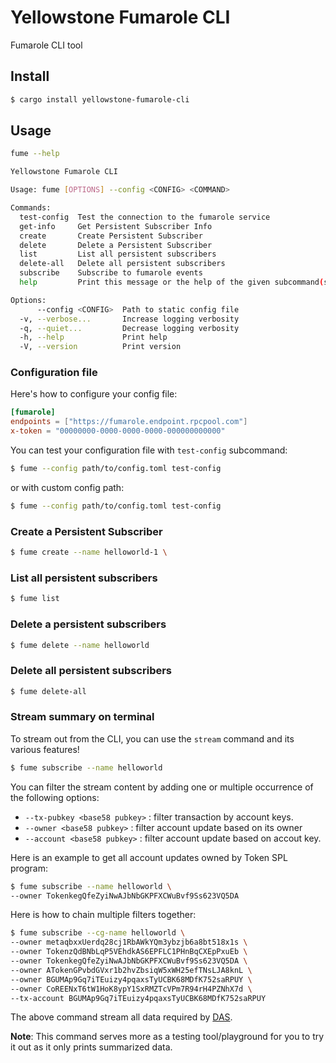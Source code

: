 
# Yellowstone Fumarole CLI

Fumarole CLI tool

## Install

```sh
$ cargo install yellowstone-fumarole-cli
```

## Usage

```sh
fume --help

Yellowstone Fumarole CLI

Usage: fume [OPTIONS] --config <CONFIG> <COMMAND>

Commands:
  test-config  Test the connection to the fumarole service
  get-info     Get Persistent Subscriber Info
  create       Create Persistent Subscriber
  delete       Delete a Persistent Subscriber
  list         List all persistent subscribers
  delete-all   Delete all persistent subscribers
  subscribe    Subscribe to fumarole events
  help         Print this message or the help of the given subcommand(s)

Options:
      --config <CONFIG>  Path to static config file
  -v, --verbose...       Increase logging verbosity
  -q, --quiet...         Decrease logging verbosity
  -h, --help             Print help
  -V, --version          Print version
```


### Configuration file

Here's how to configure your config file:

```toml
[fumarole]
endpoints = ["https://fumarole.endpoint.rpcpool.com"]
x-token = "00000000-0000-0000-0000-000000000000"
```

You can test your configuration file with `test-config` subcommand:

```sh
$ fume --config path/to/config.toml test-config
```

or with custom config path:

```sh
$ fume --config path/to/config.toml test-config
```

### Create a Persistent Subscriber


```sh
$ fume create --name helloworld-1 \
```

### List all persistent subscribers

```sh
$ fume list
```

### Delete a persistent subscribers

```sh
$ fume delete --name helloworld
```

### Delete all persistent subscribers

```sh
$ fume delete-all
```

### Stream summary on terminal

To stream out from the CLI, you can use the `stream` command and its various features!

```sh
$ fume subscribe --name helloworld
```

You can filter the stream content by adding one or multiple occurrence of the following options:

- `--tx-pubkey <base58 pubkey>` : filter transaction by account keys.
- `--owner <base58 pubkey>` : filter account update based on its owner
- `--account <base58 pubkey>` : filter account update based on accout key. 

Here is an example to get all account updates owned by Token SPL program:

```sh
$ fume subscribe --name helloworld \
--owner TokenkegQfeZyiNwAJbNbGKPFXCWuBvf9Ss623VQ5DA
```

Here is how to chain multiple filters together:
 
```sh
$ fume subscribe --cg-name helloworld \
--owner metaqbxxUerdq28cj1RbAWkYQm3ybzjb6a8bt518x1s \
--owner TokenzQdBNbLqP5VEhdkAS6EPFLC1PHnBqCXEpPxuEb \
--owner TokenkegQfeZyiNwAJbNbGKPFXCWuBvf9Ss623VQ5DA \
--owner ATokenGPvbdGVxr1b2hvZbsiqW5xWH25efTNsLJA8knL \
--owner BGUMAp9Gq7iTEuizy4pqaxsTyUCBK68MDfK752saRPUY \
--owner CoREENxT6tW1HoK8ypY1SxRMZTcVPm7R94rH4PZNhX7d \
--tx-account BGUMAp9Gq7iTEuizy4pqaxsTyUCBK68MDfK752saRPUY
```

The above command stream all data required by [DAS](https://github.com/rpcpool/digital-asset-validator-plugin).

**Note**: This command serves more as a testing tool/playground for you to try it out as it only prints summarized data.